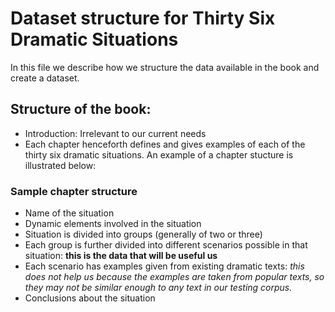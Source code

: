 # Dataset structure for Thirty Six Dramatic Situations

In this file we describe how we structure the data available in the book and create a dataset.

## Structure of the book:
- Introduction: Irrelevant to our current needs
- Each chapter henceforth defines and gives examples of each of the thirty six dramatic situations. An example of a chapter
 stucture is illustrated below:
### Sample chapter structure
- Name of the situation
- Dynamic elements involved in the situation
- Situation is divided into groups (generally of two or three)
- Each group is further divided into different scenarios possible in that situation: **this is the data that will be useful us**
- Each scenario has examples given from existing dramatic texts: *this does not help us because the examples are taken from popular
texts, so they may not be similar enough to any text in our testing corpus.*
- Conclusions about the situation
